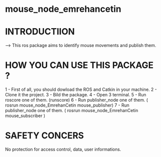 # mouse_node_emrehancetin

# INTRODUCTIION
--> This ros package aims to identify mouse movements and publish them.

# HOW YOU CAN USE THIS PACKAGE ?
1 - First of all, you should dowload the ROS and Catkin in your machine.
2 - Clone it the project.
3 - Bild the package.
4 - Open 3 terminal.
5 - Run roscore one of them. (runscore)
6 - Run publisher_node one of them. ( rosrun mouse_node_EmrehanCetin mouse_publisher)
7 - Run publisher_node one of them. ( rosrun mouse_node_EmrehanCetin mouse_subscriber )

# SAFETY CONCERS
No protection for access control, data, user informations.
